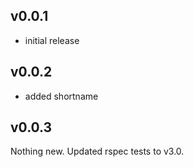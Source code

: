 ## v0.0.1

* initial release

## v0.0.2

* added shortname

## v0.0.3

Nothing new. Updated rspec tests to v3.0.

